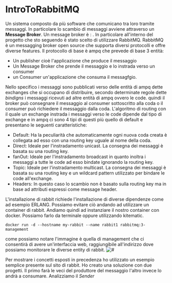 # IntroToRabbitMQ

Un sistema composto da più software che comunicano tra loro tramite messaggi. In particolare lo scambio di messaggi avviene attraverso un **Message Broker**. Un message broker è : . 
In particolare all'interno del progetto che sto seguendo è stato scelto di utilizzare RabbitMQ. RabbitMQ è un messagging broker open source che supporta diversi protocolli e offre diverse features. 
Il protocollo di base è ampq che prevede di base 3 entità: 

- Un publisher cioè l'applicazione che produce il messaggio
- Un Message Broker che prende il messaggio e lo instrada verso un consumer 
- un Consumer un'applicazione che consuma il messagfgio.

Nello specifico i messaggi sono pubblicati verso delle entità di ampq dette exchanges che si occupano di distribuire, secondo determinate regole dette *bindigns* i messaggi ricevuti ad altre entità di ampq ovvero le code. quindi il broker può consegnare il messaggio al consumer sottoscritto alla coda o il consumer può richiedere il messaggio dalla coda. 
L'algoritmo di routing con il quale un exchange instrada i messaggi verso le code dipende dal tipo di exchange e in ampq ci sono 4 tipi di questi più quello di default e presentano le seguenti caratteristiche:

- Default: Ha la peculiarità che automaticamente ogni nuova coda creata è collegata ad esso con una routing key uguale al nome della coda.
- Direct: Ideale per l'instradamento unicast. La consegna dei messaggi è basata su una routing key.
- fanOut: Ideale per l'instradamento broadcast in quanto inoltra i messaggi a tutte le code ad esso bindate ignorando la routing key.
- Topic: Ideale per l'instradamento multicast. La consegna dei messaggi è basata su una routing key e un wildcard pattern utilizzato per bindare le code all'exchange. 
- Headers: In questo caso lo scambio non è basato sulla routing key ma in base ad attributi espressi come message header.

 L'installazione di rabbit richiede l'installazione di diverse dipendenze come ad esempio ERLANG. Possiamo evitare ciò andando ad utilizzare un container di rabbit. 
 Andiamo quindi ad instanziare il nostro container con docker. Possiamo farlo da terminale oppure utilizzando kitematic. 

```
docker run -d --hostname my-rabbit --name rabbit1 rabbitmq:3-management
```
come possiamo notare l'immagine è quella di management che ci consentirà di avere un'interfaccia web, raggiungibile all'indirizzo dove possiamo monitorare le diverse entity di rabbit.
![#](/image#.png)

Per mostrare i concetti esposti in precedenza ho utilizzato un esempio semplice presente sul sito di rabbit. Ho creato una soluzione con due progetti. Il primo farà le veci del produttore del messaggio l'altro invece lo andrà a consumare. Analizziamo il *Sender* 